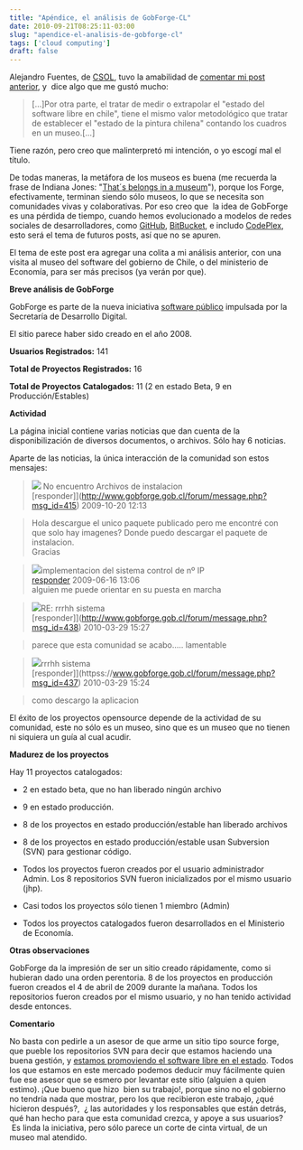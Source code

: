 ```yaml
---
title: "Apéndice, el análisis de GobForge-CL"
date: 2010-09-21T08:25:11-03:00
slug: "apendice-el-analisis-de-gobforge-cl"
tags: ['cloud computing']
draft: false
---
```


Alejandro Fuentes, de [CSOL](https://www.csol.org/), tuvo la amabilidad
de [comentar mi post anterior](/blog/2010/09/analisis-de-chileforge.html),
y  dice algo que me gustó mucho:

> [...]Por otra parte, el tratar de medir o extrapolar el "estado del
> software libre en chile", tiene el mismo valor metodológico que tratar
> de establecer el "estado de la pintura chilena" contando los cuadros
> en un museo.[...]

Tiene razón, pero creo que malinterpretó mi intención, o yo escogí mal
el título.

De todas maneras, la metáfora de los museos es buena (me recuerda la
frase de Indiana Jones: "[That´s belongs in a museum](https://www.imdb.com/title/tt0097576/quotes)"), 
porque los Forge, efectivamente, terminan siendo sólo museos, lo que se necesita
son comunidades vivas y colaborativas. Por eso creo que  la idea de
GobForge es una pérdida de tiempo, cuando hemos evolucionado a modelos
de redes sociales de desarrolladores, como [GitHub](https://www.github.com), [BitBucket](https://bitbucket.org/), e includo [CodePlex](http://www.codeplex.com), esto será el tema de futuros posts, así que no se apuren.

El tema de este post era agregar una colita a mi análisis anterior, con
una visita al museo del software del gobierno de Chile, o del ministerio
de Economía, para ser más precisos (ya verán por que).

**Breve análisis de GobForge**

GobForge es parte de la nueva iniciativa [software público](http://www.softwarepublico.cl) impulsada por la Secretaría de
Desarrollo Digital.

El sitio parece haber sido creado en el año 2008.

**Usuarios Registrados:** 141

**Total de Proyectos Registrados:** 16

**Total de Proyectos Catalogados:** 11 (2 en estado Beta, 9 en
Producción/Estables)

**Actividad**

La página inicial contiene varias noticias que dan cuenta de la
disponibilización de diversos documentos, o archivos. Sólo hay 6
noticias.

Aparte de las noticias, la única interacción de la comunidad son estos
mensajes:


> ![](https://www.gobforge.gob.cl/themes/gforge/images/ic/msg.png)
> No encuentro Archivos de instalacion \
> [responder]](http://www.gobforge.gob.cl/forum/message.php?msg_id=415)
> 2009-10-20 12:13

> Hola descargue el unico paquete publicado pero me encontré con que
> solo hay imagenes? Donde puedo descargar el paquete de instalacion.\
> Gracias


> ![](https://www.gobforge.gob.cl/themes/gforge/images/ic/msg.png)implementacion
> del sistema control de nº IP \
> [responder](https://www.gobforge.gob.cl/forum/message.php?msg_id=357)
> 2009-06-16 13:06\
> alguien me puede orientar en su puesta en marcha

> ![](https://www.gobforge.gob.cl/themes/gforge/images/ic/msg.png)RE: rrrhh sistema \
> [responder]](http://www.gobforge.gob.cl/forum/message.php?msg_id=438)
> 2010-03-29 15:27

> parece que esta comunidad se acabo\..... lamentable

> ![](https://www.gobforge.gob.cl/themes/gforge/images/ic/msg.png)rrrhh
> sistema \
> [responder]](httpss://www.gobforge.gob.cl/forum/message.php?msg_id=437)
> 2010-03-29 15:24

> como descargo la aplicacion

El éxito de los proyectos opensource depende de la actividad de su
comunidad, este no sólo es un museo, sino que es un museo que no tienen
ni siquiera un guía al cual acudir.

**Madurez de los proyectos**

Hay 11 proyectos catalogados:

-   2 en estado beta, que no han liberado ningún archivo

-   9 en estado producción.

-   8 de los proyectos en estado producción/estable han liberado
    archivos

-   8 de los proyectos en estado producción/estable usan Subversion
    (SVN) para gestionar código.

-   Todos los proyectos fueron creados por el usuario administrador
    Admin. Los 8 repositorios SVN fueron inicializados por el mismo
    usuario (jhp).

-   Casi todos los proyectos sólo tienen 1 miembro (Admin)

-   Todos los proyectos catalogados fueron desarrollados en el
    Ministerio de Economía.

**Otras observaciones**

GobForge da la impresión de ser un sitio creado rápidamente, como si
hubieran dado una orden perentoria. 8 de los proyectos en producción
fueron creados el 4 de abril de 2009 durante la mañana. Todos los
repositorios fueron creados por el mismo usuario, y no han tenido
actividad desde entonces.

**Comentario**

No basta con pedirle a un asesor de que arme un sitio tipo source forge,
que pueble los repositorios SVN para decir que estamos haciendo una
buena gestión, y 
[estamos promoviendo el software libre en el estado](http://www.paulosaavedra.cl/blog/2010/08/17/software-libre-en-el-estado-de-chile/).
Todos los que estamos en este mercado podemos deducir muy fácilmente
quien fue ese asesor que se esmero por levantar este sitio (alguien a
quien estimo). ¡Que bueno que hizo  bien su trabajo!, porque sino no el
gobierno no tendría nada que mostrar, pero los que recibieron este
trabajo, ¿qué hicieron después?,  ¿ las autoridades y los responsables
que están detrás, qué han hecho para que esta comunidad crezca, y apoye
a sus usuarios?  Es linda la iniciativa, pero sólo parece un corte de
cinta virtual, de un museo mal atendido.
